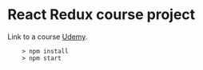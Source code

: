 # React Redux course project

Link to a course [Udemy](https://www.udemy.com/react-redux/).

```
	> npm install
	> npm start
```
